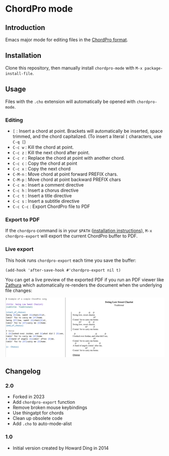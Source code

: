 # ChordPro mode

## Introduction

Emacs major mode for editing files in the [ChordPro
format](https://www.chordpro.org/chordpro/chordpro-introduction/).

## Installation

Clone this repository, then manually install `chordpro-mode` with `M-x
package-install-file`.

## Usage

Files with the `.cho` extension will automatically be opened with `chordpro-mode`.

### Editing

* `[`        : Insert a chord at point. Brackets will automatically be
  inserted, space trimmed, and the chord capitalized. (To insert a
  literal `[` characters, use `C-q [`)
* `C-c w`    : Kill the chord at point.
* `C-c z`    : Kill the next chord after point.
* `C-c r`    : Replace the chord at point with another chord.
* `C-c c`    : Copy the chord at point
* `C-c x`    : Copy the next chord
* `C-M-n`    : Move chord at point forward PREFIX chars.
* `C-M-p`    : Move chord at point backward PREFIX chars
* `C-c m`    : Insert a comment directive
* `C-c h`    : Insert a chorus directive
* `C-c t`    : Insert a title directive
* `C-c s`    : Insert a subtitle directive
* `C-c C-c`  : Export ChordPro file to PDF

### Export to PDF

If the `chordpro` command is in your `$PATH` ([installation
instructions](https://www.chordpro.org/chordpro/ChordPro-Installation.html)),
`M-x chordpro-export` will export the current ChordPro buffer to PDF.

### Live export

This hook runs `chordpro-export` each time you save the buffer:

```
(add-hook 'after-save-hook #'chordpro-export nil t)
```

You can get a live preview of the exported PDF if you run an PDF
viewer like [Zathura](https://pwmt.org/projects/zathura/) which
automatically re-renders the document when the underlying file
changes:

![demo.png](./img/demo.png)

## Changelog

### 2.0

- Forked in 2023
- Add `chordpro-export` function
- Remove broken mouse keybindings
- Use thingatpt for chords
- Clean up obsolete code
- Add `.cho` to auto-mode-alist

### 1.0

- Initial version created by Howard Ding in 2014
